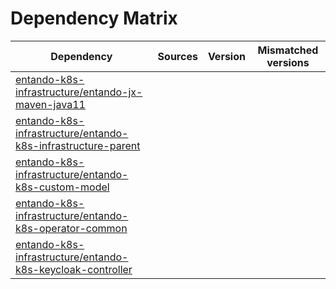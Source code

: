 # Dependency Matrix

Dependency | Sources | Version | Mismatched versions
---------- | ------- | ------- | -------------------
[entando-k8s-infrastructure/entando-jx-maven-java11](https://github.com/entando-k8s-infrastructure/entando-jx-maven-java11.git) |  | []() | 
[entando-k8s-infrastructure/entando-k8s-infrastructure-parent](https://github.com/entando-k8s-infrastructure/entando-k8s-infrastructure-parent.git) |  | []() | 
[entando-k8s-infrastructure/entando-k8s-custom-model](https://github.com/entando-k8s-infrastructure/entando-k8s-custom-model.git) |  | []() | 
[entando-k8s-infrastructure/entando-k8s-operator-common](https://github.com/entando-k8s-infrastructure/entando-k8s-operator-common.git) |  | []() | 
[entando-k8s-infrastructure/entando-k8s-keycloak-controller](https://github.com/entando-k8s-infrastructure/entando-k8s-keycloak-controller.git) |  | []() | 

